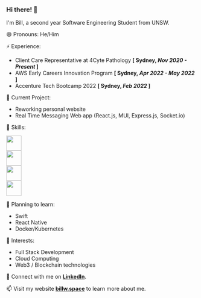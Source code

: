 ### Hi there! 👋

I'm Bill, a second year Software Engineering Student from UNSW. 

😄  Pronouns: He/Him

⚡️  Experience:
 * Client Care Representative at 4Cyte Pathology  **\[ Sydney, _Nov 2020 - Present_ \]**
 * AWS Early Careers Innovation Program  **\[ Sydney, _Apr 2022 - May 2022_ \]**
 * Accenture Tech Bootcamp 2022  **\[ Sydney, _Feb 2022_ \]**

🔭  Current Project:
- Reworking personal website
- Real Time Messaging Web app (React.js, MUI, Express.js, Socket.io)

🥳  Skills:

  <img
    src="https://skillicons.dev/icons?i=c,cpp,py,java,js,ts&theme=light" style="height: 40px;"
  />
  <br />
  <img
    src="https://skillicons.dev/icons?i=html,css,materialui,nodejs,react,express" style="height: 40px;"
  />
  <br />
  <img
    src="https://skillicons.dev/icons?i=git,github,gitlab,bash,docker" style="height: 40px;"
  />
  <br />
  <img src="https://skillicons.dev/icons?i=aws,azure,gcp,firebase" style="height: 40px;"/>
                
🤔  Planning to learn:
- Swift
- React Native
- Docker/Kubernetes

🌱  Interests:
- Full Stack Development
- Cloud Computing
- Web3 / Blockchain technologies

💬  Connect with me on [**LinkedIn**](https://www.linkedin.com/in/bill-wong1/).

📫  Visit my website [**billw.space**](https://billw.space) to learn more about me.


